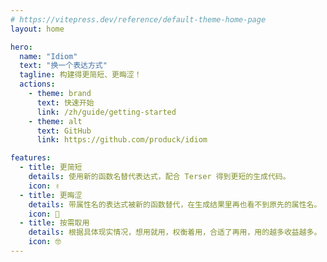 ```yaml
---
# https://vitepress.dev/reference/default-theme-home-page
layout: home

hero:
  name: "Idiom"
  text: "换一个表达方式"
  tagline: 构建得更简短、更晦涩！
  actions:
    - theme: brand
      text: 快速开始
      link: /zh/guide/getting-started
    - theme: alt
      text: GitHub
      link: https://github.com/produck/idiom

features:
  - title: 更简短
    details: 使用新的函数名替代表达式，配合 Terser 得到更短的生成代码。
    icon: ✌️
  - title: 更晦涩
    details: 带属性名的表达式被新的函数替代，在生成结果里再也看不到原先的属性名。
    icon: 🙈
  - title: 按需取用
    details: 根据具体现实情况，想用就用，权衡着用，合适了再用，用的越多收益越多。
    icon: 🤓
---
```

